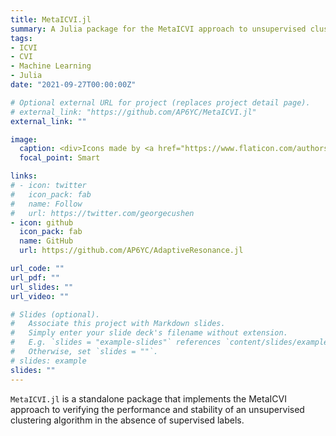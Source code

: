 ```yaml
---
title: MetaICVI.jl
summary: A Julia package for the MetaICVI approach to unsupervised cluster validation.
tags:
- ICVI
- CVI
- Machine Learning
- Julia
date: "2021-09-27T00:00:00Z"

# Optional external URL for project (replaces project detail page).
# external_link: "https://github.com/AP6YC/MetaICVI.jl"
external_link: ""

image:
  caption: <div>Icons made by <a href="https://www.flaticon.com/authors/flat-icons" title="Flat Icons">Flat Icons</a> from <a href="https://www.flaticon.com/" title="Flaticon">www.flaticon.com</a></div>
  focal_point: Smart

links:
# - icon: twitter
#   icon_pack: fab
#   name: Follow
#   url: https://twitter.com/georgecushen
- icon: github
  icon_pack: fab
  name: GitHub
  url: https://github.com/AP6YC/AdaptiveResonance.jl

url_code: ""
url_pdf: ""
url_slides: ""
url_video: ""

# Slides (optional).
#   Associate this project with Markdown slides.
#   Simply enter your slide deck's filename without extension.
#   E.g. `slides = "example-slides"` references `content/slides/example-slides.md`.
#   Otherwise, set `slides = ""`.
# slides: example
slides: ""
---
```


`MetaICVI.jl` is a standalone package that implements the MetaICVI approach to verifying the performance and stability of an unsupervised clustering algorithm in the absence of supervised labels.
